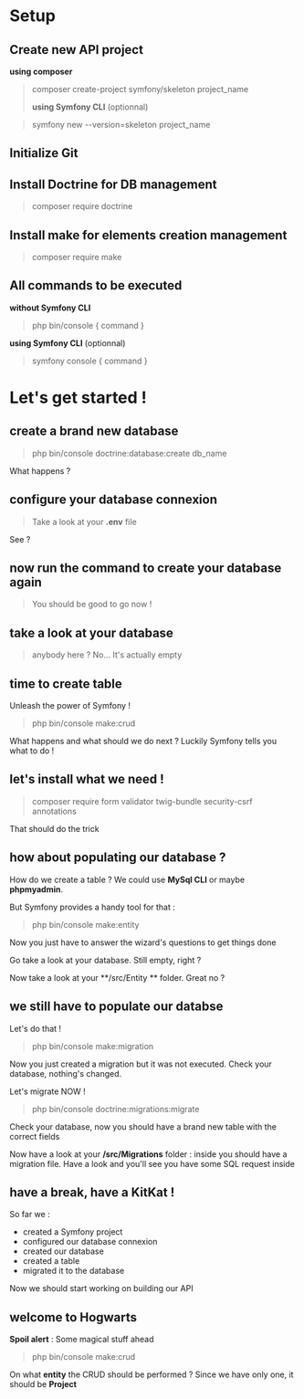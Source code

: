 # Setup

## Create new API project

**using composer**

> composer create-project symfony/skeleton project_name
>
> **using Symfony CLI** (optionnal)

> symfony new --version=skeleton project_name

## Initialize Git

## Install Doctrine for DB management

> composer require doctrine

## Install make for elements creation management

> composer require make

## All commands to be executed

**without Symfony CLI**

> php bin/console { command }

**using Symfony CLI** (optionnal)

> symfony console { command }

# Let's get started !

## create a brand new database

> php bin/console doctrine:database:create db_name

What happens ?

## configure your database connexion

> Take a look at your **.env** file

See ?

## now run the command to create your database again

> You should be good to go now !

## take a look at your database

> anybody here ? No... It's actually empty

## time to create table

Unleash the power of Symfony !

> php bin/console make:crud

What happens and what should we do next ?
Luckily Symfony tells you what to do !

## let's install what we need !

> composer require form validator twig-bundle security-csrf annotations

That should do the trick

## how about populating our database ?

How do we create a table ? We could use **MySql CLI** or maybe **phpmyadmin**.

But Symfony provides a handy tool for that :

> php bin/console make:entity

Now you just have to answer the wizard's questions to get things done

Go take a look at your database. Still empty, right ?

Now take a look at your **/src/Entity ** folder. Great no ?

## we still have to populate our databse

Let's do that !

> php bin/console make:migration

Now you just created a migration but it was not executed. Check your database, nothing's changed.

Let's migrate NOW !

> php bin/console doctrine:migrations:migrate

Check your database, now you should have a brand new table with the correct fields

Now have a look at your **/src/Migrations** folder : inside you should have a migration file. Have a look and you'll see you have some SQL request inside

## have a break, have a KitKat !

So far we :

- created a Symfony project
- configured our database connexion
- created our database
- created a table
- migrated it to the database

Now we should start working on building our API

## welcome to Hogwarts

**Spoil alert** : Some magical stuff ahead

> php bin/console make:crud

On what **entity** the CRUD should be performed ? Since we have only one, it should be **Project**
